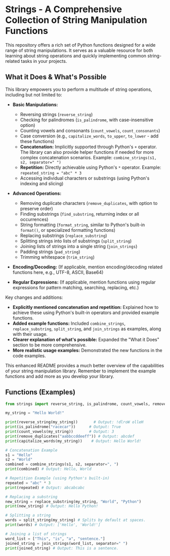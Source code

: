 # Strings - A Comprehensive Collection of String Manipulation Functions

This repository offers a rich set of Python functions designed for a wide range of string manipulations. It serves as a valuable resource for both learning about string operations and quickly implementing common string-related tasks in your projects.

## What it Does & What's Possible

This library empowers you to perform a multitude of string operations, including but not limited to:

* **Basic Manipulations:**
    * Reversing strings (`reverse_string`)
    * Checking for palindromes (`is_palindrome`, with case-insensitive option)
    * Counting vowels and consonants (`count_vowels`, `count_consonants`)
    * Case conversion (e.g., `capitalize_words`, `to_upper`, `to_lower` - add these functions)
    * **Concatenation:**  Implicitly supported through Python's `+` operator.  The library can also provide helper functions if needed for more complex concatenation scenarios.  Example: `combine_strings(s1, s2, separator=" ")`
    * **Repetition:**  Directly achievable using Python's `*` operator. Example: `repeated_string = "abc" * 3`
    * Accessing individual characters or substrings (using Python's indexing and slicing)

* **Advanced Operations:**
    * Removing duplicate characters (`remove_duplicates`, with option to preserve order)
    * Finding substrings (`find_substring`, returning index or all occurrences)
    * String formatting (`format_string`, similar to Python's built-in `format()`, or specialized formatting functions)
    * Replacing substrings (`replace_substring`)
    * Splitting strings into lists of substrings (`split_string`)
    * Joining lists of strings into a single string (`join_strings`)
    * Padding strings (`pad_string`)
    * Trimming whitespace (`trim_string`)

* **Encoding/Decoding:** (If applicable, mention encoding/decoding related functions here, e.g., UTF-8, ASCII, Base64)

* **Regular Expressions:** (If applicable, mention functions using regular expressions for pattern matching, searching, replacing, etc.)


Key changes and additions:

* **Explicitly mentioned concatenation and repetition:** Explained how to achieve these using Python's built-in operators and provided example functions.
* **Added example functions:**  Included `combine_strings`, `replace_substring`, `split_string`, and `join_strings` as examples, along with their usage.
* **Clearer explanation of what's possible:**  Expanded the "What it Does" section to be more comprehensive.
* **More realistic usage examples:** Demonstrated the new functions in the code examples.

This enhanced README provides a much better overview of the capabilities of your string manipulation library.  Remember to implement the example functions and add more as you develop your library.

## Functions (Examples)

```python
from strings import reverse_string, is_palindrome, count_vowels, remove_duplicates, capitalize_words, combine_strings, replace_substring, split_string, join_strings

my_string = "Hello World!"

print(reverse_string(my_string))       # Output: !dlroW olleH
print(is_palindrome("racecar"))      # Output: True
print(count_vowels(my_string))       # Output: 3
print(remove_duplicates("aabbccddeeff")) # Output: abcdef
print(capitalize_words(my_string))    # Output: Hello World!

# Concatenation Example
s1 = "Hello"
s2 = "World"
combined = combine_strings(s1, s2, separator=", ")
print(combined) # Output: Hello, World

# Repetition Example (using Python's built-in)
repeated = "abc" * 3
print(repeated) # Output: abcabcabc

# Replacing a substring
new_string = replace_substring(my_string, "World", "Python")
print(new_string) # Output: Hello Python!

# Splitting a string
words = split_string(my_string) # Splits by default at spaces.
print(words) # Output: ['Hello', 'World!']

# Joining a list of strings
word_list = ["This", "is", "a", "sentence."]
joined_string = join_strings(word_list, separator=" ")
print(joined_string) # Output: This is a sentence.

